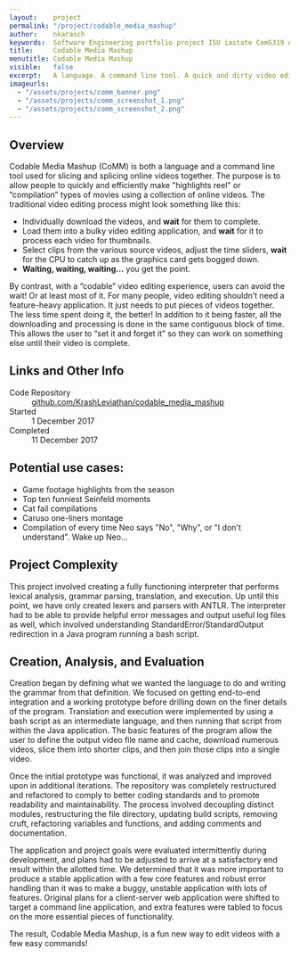 ```yaml
---
layout:    project
permalink: "/project/codable_media_mashup"
author:    nkarasch
keywords:  Software Engineering portfolio project ISU iastate ComS319 ANTLR Java Programming Language
title:     Codable Media Mashup
menutitle: Codable Media Mashup
visible:   false
excerpt:   A language. A command line tool. A quick and dirty video editor for the power user.
imageurls:
  - "/assets/projects/comm_banner.png"
  - "/assets/projects/comm_screenshot_1.png"
  - "/assets/projects/comm_screenshot_2.png"
--- 
```


## Overview

Codable Media Mashup (CoMM) is both a language and a command line tool used for
slicing and splicing online videos together. The purpose is to allow people to
quickly and efficiently make "highlights reel" or “compilation” types of movies
using a collection of online videos. The traditional video editing process might
look something like this:

- Individually download the videos, and **wait** for them to complete.
- Load them into a bulky video editing application, and **wait** for it to process
  each video for thumbnails.
- Select clips from the various source videos, adjust the time sliders, **wait**
  for the CPU to catch up as the graphics card gets bogged down.
- **Waiting, waiting, waiting...** you get the point.

By contrast, with a “codable” video editing experience, users can avoid the wait!
Or at least most of it. For many people, video editing shouldn’t need a
feature-heavy application. It just needs to put pieces of videos together. The
less time spent doing it, the better! In addition to it being faster, all the
downloading and processing is done in the same contiguous block of time. This
allows the user to “set it and forget it” so they can work on something else
until their video is complete.

<div class="md-card shadow education">
    <div class="title icon-link">
        <h2>Links and Other Info</h2>
    </div>
    <dl class="coursework">
        <dt>Code Repository</dt>
        <dd><a href="https://github.com/KrashLeviathan/codable_media_mashup" target="_blank">
            github.com/KrashLeviathan/codable_media_mashup
        </a></dd>
        <dt>Started</dt>
        <dd>1 December 2017</dd>
        <dt>Completed</dt>
        <dd>11 December 2017</dd>
    </dl>
</div>


## Potential use cases:

- Game footage highlights from the season
- Top ten funniest Seinfeld moments
- Cat fail compilations
- Caruso one-liners montage
- Compilation of every time Neo says "No", "Why", or "I don't understand". Wake up Neo…

## Project Complexity

This project involved creating a fully functioning interpreter that performs
lexical analysis, grammar parsing, translation, and execution. Up until this
point, we have only created lexers and parsers with ANTLR. The interpreter
had to be able to provide helpful error messages and output useful log files
as well, which involved understanding StandardError/StandardOutput
redirection in a Java program running a bash script.

## Creation, Analysis, and Evaluation

Creation began by defining what we wanted the language to do and writing the
grammar from that definition. We focused on getting end-to-end integration
and a working prototype before drilling down on the finer details of the
program. Translation and execution were implemented by using a bash script
as an intermediate language, and then running that script from within the
Java application. The basic features of the program allow the user to define
the output video file name and cache, download numerous videos, slice them
into shorter clips, and then join those clips into a single video.

Once the initial prototype was functional, it was analyzed and improved
upon in additional iterations. The repository was completely restructured
and refactored to comply to better coding standards and to promote
readability and maintainability. The process involved decoupling distinct
modules, restructuring the file directory, updating build scripts, removing
cruft, refactoring variables and functions, and adding comments and
documentation.

The application and project goals were evaluated intermittently during
development, and plans had to be adjusted to arrive at a satisfactory end
result within the allotted time. We determined that it was more important
to produce a stable application with a few core features and robust error
handling than it was to make a buggy, unstable application with lots of
features. Original plans for a client-server web application were shifted
to target a command line application, and extra features were tabled to
focus on the more essential pieces of functionality.

The result, Codable Media Mashup, is a fun new way to edit videos with a
few easy commands!
